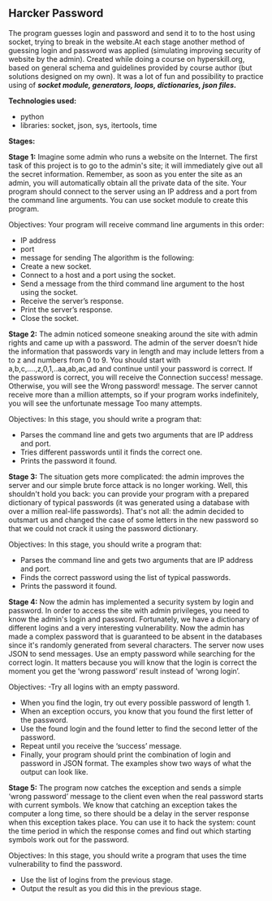 ##  Harcker Password
The program guesses login and password and send it to to the host using socket, trying to break in the website.At each stage another method of guessing login and password was applied (simulating improving security of website by the admin). Created while doing a course on hyperskill.org, based on general schema and guidelines provided by course author (but solutions designed on my own). It was a lot of fun and possibility to practice using of **_socket module, generators, loops, dictionaries, json files._**

**Technologies used:**
- python
- libraries: socket, json, sys, itertools, time





**Stages:**

**Stage 1:**
Imagine some admin who runs a website on the Internet. The first task of this project is to go to the admin's site; it will immediately give out all the secret information. Remember, as soon as you enter the site as an admin, you will automatically obtain all the private data of the site.  Your program should connect to the server using an IP address and a port from the command line arguments. You can use socket module to create this program.

Objectives:
Your program will receive command line arguments in this order:
- IP address
- port
- message for sending
The algorithm is the following:
- Create a new socket.
- Connect to a host and a port using the socket.
- Send a message from the third command line argument to the host using the socket.
- Receive the server’s response.
- Print the server’s response.
- Close the socket.



**Stage 2:**
The admin noticed someone sneaking around the site with admin rights and came up with a password.  The admin of the server doesn’t hide the information that passwords vary in length and may include letters from a to z and numbers from 0 to 9. You should start with a,b,c,....,z,0,1,..aa,ab,ac,ad and continue until your password is correct. If the password is correct, you will receive the Connection success! message. Otherwise, you will see the Wrong password! message. The server cannot receive more than a million attempts, so if your program works indefinitely, you will see the unfortunate message Too many attempts.

Objectives:
In this stage, you should write a program that:
- Parses the command line and gets two arguments that are IP address and port.
- Tries different passwords until it finds the correct one.
- Prints the password it found.

**Stage 3:**
The situation gets more complicated: the admin improves the server and our simple brute force attack is no longer working. Well, this shouldn't hold you back: you can provide your program with a prepared dictionary of typical passwords (it was generated using a database with over a million real-life passwords). That's not all: the admin decided to outsmart us and changed the case of some letters in the new password so that we could not crack it using the password dictionary.

Objectives:
In this stage, you should write a program that:
- Parses the command line and gets two arguments that are IP address and port.
- Finds the correct password using the list of typical passwords.
- Prints the password it found.

**Stage 4:**
Now the admin has implemented a security system by login and password. In order to access the site with admin privileges, you need to know the admin's login and password. Fortunately, we have a dictionary of different logins and a very interesting vulnerability. Now the admin has made a complex password that is guaranteed to be absent in the databases since it's randomly generated from several characters. The server now uses JSON to send messages. 
Use an empty password while searching for the correct login. It matters because you will know that the login is correct the moment you get the ‘wrong password’ result instead of ‘wrong login’.

Objectives:
-Try all logins with an empty password.
- When you find the login, try out every possible password of length 1.
- When an exception occurs, you know that you found the first letter of the password.
- Use the found login and the found letter to find the second letter of the password.
- Repeat until you receive the ‘success’ message.
- Finally, your program should print the combination of login and password in JSON format. The examples show two ways of what the output can look like.

**Stage 5:**
The program now catches the exception and sends a simple ‘wrong password’ message to the client even when the real password starts with current symbols.
We know that catching an exception takes the computer a long time, so there should be a delay in the server response when this exception takes place. 
You can use it to hack the system: count the time period in which the response comes and find out which starting symbols work out for the password.

Objectives:
In this stage, you should write a program that uses the time vulnerability to find the password.
- Use the list of logins from the previous stage.
- Output the result as you did this in the previous stage.
